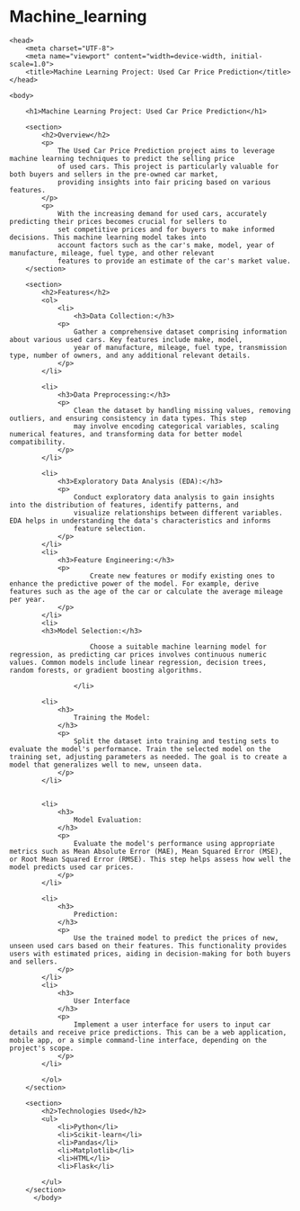 # Machine_learning
<html lang="en">
    <!DOCTYPE html>
    <html lang="en">
    
    <head>
        <meta charset="UTF-8">
        <meta name="viewport" content="width=device-width, initial-scale=1.0">
        <title>Machine Learning Project: Used Car Price Prediction</title>
    </head>
    
    <body>
    
        <h1>Machine Learning Project: Used Car Price Prediction</h1>
    
        <section>
            <h2>Overview</h2>
            <p>
                The Used Car Price Prediction project aims to leverage machine learning techniques to predict the selling price
                of used cars. This project is particularly valuable for both buyers and sellers in the pre-owned car market,
                providing insights into fair pricing based on various features.
            </p>
            <p>
                With the increasing demand for used cars, accurately predicting their prices becomes crucial for sellers to
                set competitive prices and for buyers to make informed decisions. This machine learning model takes into
                account factors such as the car's make, model, year of manufacture, mileage, fuel type, and other relevant
                features to provide an estimate of the car's market value.
        </section>
    
        <section>
            <h2>Features</h2>
            <ol>
                <li>
                    <h3>Data Collection:</h3>
                <p>
                    Gather a comprehensive dataset comprising information about various used cars. Key features include make, model,
                    year of manufacture, mileage, fuel type, transmission type, number of owners, and any additional relevant details.
                </p>
            </li>

            <li>
                <h3>Data Preprocessing:</h3>
                <p>
                    Clean the dataset by handling missing values, removing outliers, and ensuring consistency in data types. This step
                    may involve encoding categorical variables, scaling numerical features, and transforming data for better model compatibility.
                </p>
            </li>

            <li>
                <h3>Exploratory Data Analysis (EDA):</h3>
                <p>
                    Conduct exploratory data analysis to gain insights into the distribution of features, identify patterns, and
                    visualize relationships between different variables. EDA helps in understanding the data's characteristics and informs
                    feature selection.
                </p>
            </li>
            <li>
                <h3>Feature Engineering:</h3>
                <p>
                        Create new features or modify existing ones to enhance the predictive power of the model. For example, derive features such as the age of the car or calculate the average mileage per year.
                </p>
            </li>
            <li>
            <h3>Model Selection:</h3>

                        Choose a suitable machine learning model for regression, as predicting car prices involves continuous numeric values. Common models include linear regression, decision trees, random forests, or gradient boosting algorithms.
                    
                    </li>

            <li>
                <h3>
                    Training the Model:
                </h3>
                <p>
                    Split the dataset into training and testing sets to evaluate the model's performance. Train the selected model on the training set, adjusting parameters as needed. The goal is to create a model that generalizes well to new, unseen data.
                </p>
            </li>
                   

            <li>
                <h3>
                    Model Evaluation:
                </h3>
                <p>
                    Evaluate the model's performance using appropriate metrics such as Mean Absolute Error (MAE), Mean Squared Error (MSE), or Root Mean Squared Error (RMSE). This step helps assess how well the model predicts used car prices.
                </p>
            </li>            
             
            <li>
                <h3>
                    Prediction:
                </h3>
                <p>
                    Use the trained model to predict the prices of new, unseen used cars based on their features. This functionality provides users with estimated prices, aiding in decision-making for both buyers and sellers.
                </p>
            </li>
            <li>
                <h3>
                    User Interface
                </h3>
                <p>
                    Implement a user interface for users to input car details and receive price predictions. This can be a web application, mobile app, or a simple command-line interface, depending on the project's scope.
                </p>
            </li>

            </ol>
        </section>
    
        <section>
            <h2>Technologies Used</h2>
            <ul>
                <li>Python</li>
                <li>Scikit-learn</li>
                <li>Pandas</li>
                <li>Matplotlib</li>
                <li>HTML</li>
                <li>Flask</li>

            </ul>
        </section>
          </body>
    
</html>
